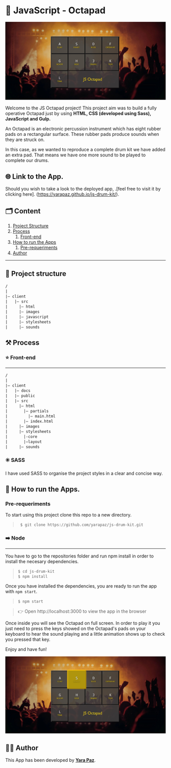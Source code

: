 # 🥁 JavaScript - Octapad

![Js Octapad Preview](./docs/assets/images/js-octapad-preview.jpg)

Welcome to the JS Octapad project! This project aim was to build a fully operative Octapad just by using **HTML, CSS (developed using Sass), JavaScript and Gulp.**

An Octapad is an electronic percussion instrument which has eight rubber pads on a rectangular surface. These rubber pads produce sounds when they are struck on.

In this case, as we wanted to reproduce a complete drum kit we have added an extra pad. That means we have one more sound to be played to complete our drums.

## 🌐 Link to the App.

Should you wish to take a look to the deployed app, .[feel free to visit it by clicking here]. (https://yarapaz.github.io/js-drum-kit/).

## 🗂️ Content

1. [Project Structure](#-project-structure)
2. [Process](#️-process)
   1. [Front-end](#-front-end)
3. [How to run the Apps](#-how-to-run-the-apps)
   1. [Pre-requeriments](#pre-requeriments)
4. [Author](#-author)

---

## 🧱 Project structure

```
/
|
|– client
|   |– src
|     |– html
|     |– images
|     |– javascript
|     |– stylesheets
|     |– sounds
```

## ⚒️ Process

### ⭐ Front-end

---

```
/
|
|– client
|   |– docs
|   |– public
|   |– src
|     |– html
|       |– partials
|         |– main.html
|       |– index.html
|     |– images
|     |– stylesheets
|       |-core
|       |–layout
|     |– sounds
```

### ✳️ SASS

I have used SASS to organise the project styles in a clear and concise way.

## 🚀 How to run the Apps.

### Pre-requeriments

To start using this project clone this repo to a new directory.

> ```console
>  $ git clone https://github.com/yarapaz/js-drum-kit.git
> ```

### ➡️ Node

---

You have to go to the repositories folder and run npm install in order to install the necesary dependencies.

> ```console
> $ cd js-drum-kit
> $ npm install
> ```

Once you have installed the dependencies, you are ready to run the app with `npm start`.

> ```console
> $ npm start
> ```

> 👉 Open http://localhost:3000 to view the app in the browser

Once inside you will see the Octapad on full screen. In order to play it you just need to press the keys showed on the Octapad's pads on your keyboard to hear the sound playing and a little animation shows up to check you pressed that key.

Enjoy and have fun!

![Js Octopad execution](./docs/assets/images/js-octapad-playing-preview.jpg)

## 👩‍💻 Author

This App has been developed by [**Yara Paz**](https://github.com/yarapaz).
